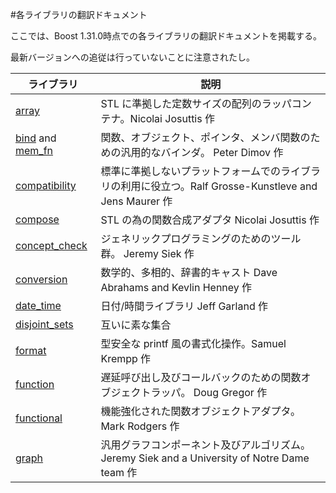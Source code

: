 #各ライブラリの翻訳ドキュメント

ここでは、Boost 1.31.0時点での各ライブラリの翻訳ドキュメントを掲載する。

最新バージョンへの追従は行っていないことに注意されたし。

| ライブラリ | 説明 |
|---------------------------|------|
| [array](./libs/array.md) | STL に準拠した定数サイズの配列のラッパコンテナ。Nicolai Josuttis 作 |
| [bind](./libs/bind.md) and [mem_fn](./libs/mem_fn.md) | 関数、オブジェクト、ポインタ、メンバ関数のための汎用的なバインダ。 Peter Dimov 作 |
| [compatibility](./libs/compatibility.md) | 標準に準拠しないプラットフォームでのライブラリの利用に役立つ。Ralf Grosse-Kunstleve and Jens Maurer 作 |
| [compose](./libs/compose.md) | STL の為の関数合成アダプタ Nicolai Josuttis 作 |
| [concept_check](./libs/concept_check.md) | ジェネリックプログラミングのためのツール群。 Jeremy Siek 作 |
| [conversion](./libs/conversion.md) | 数学的、多相的、辞書的キャスト Dave Abrahams and Kevlin Henney 作 |
| [date_time](./libs/date_time.md) | 日付/時間ライブラリ Jeff Garland 作 |
| [disjoint_sets](./libs/disjoint_sets.md) | 互いに素な集合 |
| [format](./libs/format.md) | 型安全な printf 風の書式化操作。Samuel Krempp 作 |
| [function](./libs/function.md) | 遅延呼び出し及びコールバックのための関数オブジェクトラッパ。 Doug Gregor 作 |
| [functional](./libs/functional.md) | 機能強化された関数オブジェクトアダプタ。 Mark Rodgers 作 |
| [graph](./libs/graph.md) | 汎用グラフコンポーネント及びアルゴリズム。 Jeremy Siek and a University of Notre Dame team 作 |


